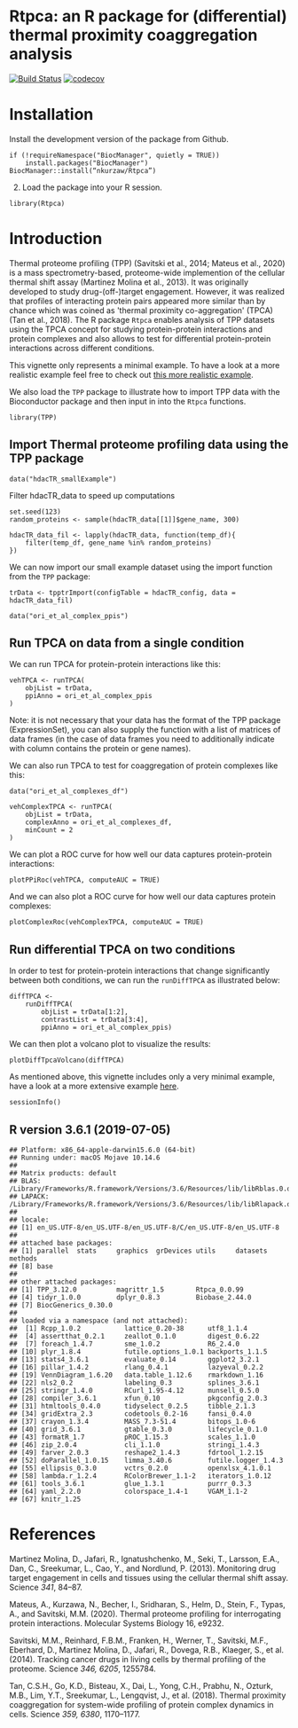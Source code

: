 # Rtpca: an R package for (differential) thermal proximity coaggregation analysis

[![Build Status](https://travis-ci.org/nkurzaw/Rtpca.svg?branch=master)](https://travis-ci.org/nkurzaw/Rtpca) [![codecov](https://codecov.io/gh/nkurzaw/Rtpca/branch/master/graph/badge.svg)](https://codecov.io/gh/nkurzaw/Rtpca)

# Installation

Install the development version of the package from Github.
```{r, eval = FALSE}
if (!requireNamespace("BiocManager", quietly = TRUE))
    install.packages("BiocManager")
BiocManager::install(“nkurzaw/Rtpca”)
```

2. Load the package into your R session.
```{r Load, message=FALSE}
library(Rtpca)
```

# Introduction

Thermal proteome profiling (TPP) (Savitski et al.,
2014; Mateus et al., 2020) is a mass spectrometry-based, proteome-wide implemention of the cellular thermal shift assay (Martinez Molina et al., 2013). It was originally developed to study drug-(off-)target engagement. However, it
was realized that profiles of interacting protein pairs appeared more
similar than by chance which was coined as 'thermal proximity
co-aggregation' (TPCA) (Tan et al., 2018). The R package `Rtpca` enables
analysis of TPP datasets using the TPCA concept for studying
protein-protein interactions and protein complexes and also allows to
test for differential protein-protein interactions across different
conditions.

This vignette only represents a minimal example. To have a look at a more realistic example feel free to check out [this more realistic example](https://github.com/nkurzaw/Rtpca_analysis/blob/master/Hashimoto_et_al_analysis.pdf).

We also load the `TPP` package to illustrate how to import TPP data with the Bioconductor package and then input in into the `Rtpca` functions.
```{r, message=FALSE, warning=FALSE}
library(TPP)
```

## Import Thermal proteome profiling data using the TPP package
```{r}
data("hdacTR_smallExample")
```

Filter hdacTR_data to speed up computations
```{r}
set.seed(123)
random_proteins <- sample(hdacTR_data[[1]]$gene_name, 300)
```

```{r}
hdacTR_data_fil <- lapply(hdacTR_data, function(temp_df){
    filter(temp_df, gene_name %in% random_proteins)
})
```

We can now import our small example dataset using the import function from the `TPP` package:
```{r}
trData <- tpptrImport(configTable = hdacTR_config, data = hdacTR_data_fil)
```

```{r}
data("ori_et_al_complex_ppis")
```

## Run TPCA on data from a single condition

We can run TPCA for protein-protein interactions like this:
```{r}
vehTPCA <- runTPCA(
    objList = trData,
    ppiAnno = ori_et_al_complex_ppis
)
```
Note: it is not necessary that your data has the format of the TPP package (ExpressionSet), you can also supply the function with a list of matrices of data frames (in the case of data frames you need to additionally indicate with column contains the protein or gene names).

We can also run TPCA to test for coaggregation of protein complexes like this:
```{r}
data("ori_et_al_complexes_df")

vehComplexTPCA <- runTPCA(
    objList = trData,
    complexAnno = ori_et_al_complexes_df,
    minCount = 2
)
```

We can plot a ROC curve for how well our data captures protein-protein interactions:
```{r}
plotPPiRoc(vehTPCA, computeAUC = TRUE)
```

And we can also plot a ROC curve for how well our data captures protein complexes:

```{r}
plotComplexRoc(vehComplexTPCA, computeAUC = TRUE)

```


## Run differential TPCA on two conditions 

In order to test for protein-protein interactions that change significantly between both conditions, we can run the `runDiffTPCA` as illustrated below:

```{r}
diffTPCA <- 
    runDiffTPCA(
        objList = trData[1:2], 
        contrastList = trData[3:4],
        ppiAnno = ori_et_al_complex_ppis)
```

We can then plot a volcano plot to visualize the results:
```{r}
plotDiffTpcaVolcano(diffTPCA)
```

As mentioned above, this vignette includes only a very minimal example, have a look at a more extensive example [here](https://github.com/nkurzaw/Rtpca_analysis/blob/master/Hashimoto_et_al_analysis.pdf).

```{r}
sessionInfo()
```

## R version 3.6.1 (2019-07-05)
    ## Platform: x86_64-apple-darwin15.6.0 (64-bit)
    ## Running under: macOS Mojave 10.14.6
    ## 
    ## Matrix products: default
    ## BLAS:   /Library/Frameworks/R.framework/Versions/3.6/Resources/lib/libRblas.0.dylib
    ## LAPACK: /Library/Frameworks/R.framework/Versions/3.6/Resources/lib/libRlapack.dylib
    ## 
    ## locale:
    ## [1] en_US.UTF-8/en_US.UTF-8/en_US.UTF-8/C/en_US.UTF-8/en_US.UTF-8
    ## 
    ## attached base packages:
    ## [1] parallel  stats     graphics  grDevices utils     datasets  methods  
    ## [8] base     
    ## 
    ## other attached packages:
    ## [1] TPP_3.12.0          magrittr_1.5        Rtpca_0.0.99       
    ## [4] tidyr_1.0.0         dplyr_0.8.3         Biobase_2.44.0     
    ## [7] BiocGenerics_0.30.0
    ## 
    ## loaded via a namespace (and not attached):
    ##  [1] Rcpp_1.0.2           lattice_0.20-38      utf8_1.1.4          
    ##  [4] assertthat_0.2.1     zeallot_0.1.0        digest_0.6.22       
    ##  [7] foreach_1.4.7        sme_1.0.2            R6_2.4.0            
    ## [10] plyr_1.8.4           futile.options_1.0.1 backports_1.1.5     
    ## [13] stats4_3.6.1         evaluate_0.14        ggplot2_3.2.1       
    ## [16] pillar_1.4.2         rlang_0.4.1          lazyeval_0.2.2      
    ## [19] VennDiagram_1.6.20   data.table_1.12.6    rmarkdown_1.16      
    ## [22] nls2_0.2             labeling_0.3         splines_3.6.1       
    ## [25] stringr_1.4.0        RCurl_1.95-4.12      munsell_0.5.0       
    ## [28] compiler_3.6.1       xfun_0.10            pkgconfig_2.0.3     
    ## [31] htmltools_0.4.0      tidyselect_0.2.5     tibble_2.1.3        
    ## [34] gridExtra_2.3        codetools_0.2-16     fansi_0.4.0         
    ## [37] crayon_1.3.4         MASS_7.3-51.4        bitops_1.0-6        
    ## [40] grid_3.6.1           gtable_0.3.0         lifecycle_0.1.0     
    ## [43] formatR_1.7          pROC_1.15.3          scales_1.1.0        
    ## [46] zip_2.0.4            cli_1.1.0            stringi_1.4.3       
    ## [49] farver_2.0.3         reshape2_1.4.3       fdrtool_1.2.15      
    ## [52] doParallel_1.0.15    limma_3.40.6         futile.logger_1.4.3 
    ## [55] ellipsis_0.3.0       vctrs_0.2.0          openxlsx_4.1.0.1    
    ## [58] lambda.r_1.2.4       RColorBrewer_1.1-2   iterators_1.0.12    
    ## [61] tools_3.6.1          glue_1.3.1           purrr_0.3.3         
    ## [64] yaml_2.2.0           colorspace_1.4-1     VGAM_1.1-2          
    ## [67] knitr_1.25

References
==========

Martinez Molina, D., Jafari, R., Ignatushchenko, M., Seki, T., Larsson,
E.A., Dan, C., Sreekumar, L., Cao, Y., and Nordlund, P. (2013).
Monitoring drug target engagement in cells and tissues using the
cellular thermal shift assay. Science *341*, 84–87.

Mateus, A., Kurzawa, N., Becher, I., Sridharan, S., Helm, D., Stein, F.,
Typas, A., and Savitski, M.M. (2020). Thermal proteome profiling for
interrogating protein interactions. Molecular Systems Biology 16, e9232.

Savitski, M.M., Reinhard, F.B.M., Franken, H., Werner, T., Savitski,
M.F., Eberhard, D., Martinez Molina, D., Jafari, R., Dovega, R.B.,
Klaeger, S., et al. (2014). Tracking cancer drugs in living cells by
thermal profiling of the proteome. Science *346, 6205*, 1255784.

Tan, C.S.H., Go, K.D., Bisteau, X., Dai, L., Yong, C.H., Prabhu, N.,
Ozturk, M.B., Lim, Y.T., Sreekumar, L., Lengqvist, J., et al. (2018).
Thermal proximity coaggregation for system-wide profiling of protein
complex dynamics in cells. Science *359, 6380*, 1170–1177.
